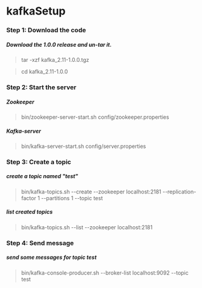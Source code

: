 # kafkaSetup

### Step 1: Download the code
 ##### Download the 1.0.0 release and un-tar it.
 > tar -xzf kafka_2.11-1.0.0.tgz
 
 > cd kafka_2.11-1.0.0
 
### Step 2: Start the server
  ##### Zookeeper
  > bin/zookeeper-server-start.sh config/zookeeper.properties
  ##### Kafka-server
  > bin/kafka-server-start.sh config/server.properties
  
### Step 3: Create a topic
 ##### create a topic named "test"
 > bin/kafka-topics.sh --create --zookeeper localhost:2181 --replication-factor 1 --partitions 1 --topic test
 ##### list created  topics
 > bin/kafka-topics.sh --list --zookeeper localhost:2181
### Step 4: Send message
 ##### send some messages for topic test
 > bin/kafka-console-producer.sh --broker-list localhost:9092 --topic test


  
